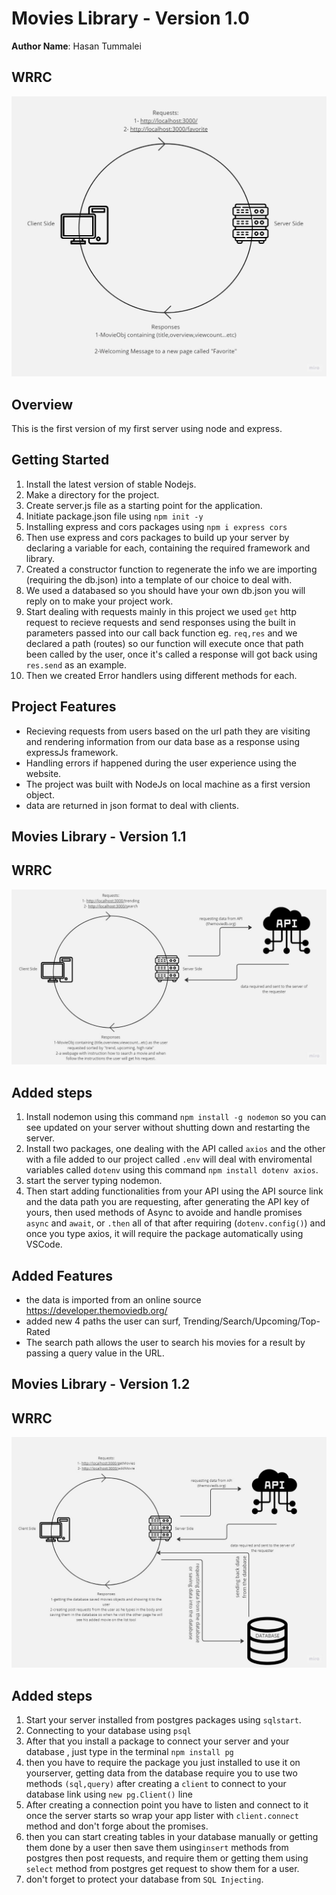 # Movies Library - Version 1.0

**Author Name**: Hasan Tummalei

## WRRC
![WRRC for My Movie Library!](./movie%20library%20wrrc.jpg "Trending Movies!")
## Overview

This is the first version of my first server using node and express.

## Getting Started

1. Install the latest version of stable Nodejs.
2. Make a directory  for the project.
3. Create server.js file as a starting point for the application.
4. Initiate package.json file using  `npm init -y` 
5. Installing express and cors packages using `npm i express cors`
6. Then use express and cors packages to build up your server by declaring a variable for each, containing the required framework and library.
7. Created a constructor function to regenerate the info we are importing (requiring the db.json) into a template of our choice to deal with.
8. We used a databased so you should have your own db.json you will reply on to make your project work.
9. Start dealing with requests mainly in this project we used `get` http request to recieve requests and send responses using the built in parameters passed into our call back function eg. `req,res` and we declared a path (routes) so our function will execute once that path been called by the user, once it's called a response will got back using `res.send` as an example.
10. Then we created Error handlers using different methods for each.

## Project Features

- Recieving requests from users based on the url path they are visiting and rendering information from our data base as a response using expressJs framework.
- Handling errors if happened during the user experience using the website.
- The project was built with NodeJs on local machine as a first version object.
- data are returned in json format to deal with clients.

## Movies Library - Version 1.1

## WRRC

![WRRC for My Movie Library!](./after%20API.jpg "Trending Movies!")

## Added steps

1. Install nodemon using this command `npm install -g nodemon`  so you can see updated on your server without shutting down and restarting the server.
2. Install two packages, one dealing with the API called `axios` and the other with a file added to our project called `.env` will deal with enviromental variables called `dotenv` using this command `npm install dotenv axios`.
3. start the server typing nodemon.
4. Then start adding functionalities from your API using the API source link and the data path you are requesting, after generating the API key of yours, then used methods of Async to avoide and handle promises `async` and `await`, or `.then` all of that after requiring (`dotenv.config()`) and once you type axios, it will require the package automatically using VSCode.

## Added Features

- the data is imported from an online source <https://developer.themoviedb.org/>
- added new 4 paths the user can surf, Trending/Search/Upcoming/Top-Rated
- The search path allows the user to search his movies for a result by passing a query value in the URL.

## Movies Library - Version 1.2

## WRRC 

![WRRC for My Movie Library!](./afterDB.jpg "Trending Movies!")

## Added steps

1. Start your server installed from postgres packages using `sqlstart`.
2. Connecting to your database using `psql`
3. After that you install a package to connect your server and your database , just type in the terminal `npm install pg`
4. then you have to require the package you just installed to use it on yourserver, getting data from the database require you to use two methods `(sql,query)` after creating a `client` to connect to your database link using `new pg.Client()` line 
5. After creating a connection point you have to listen and connect to it once the server starts so wrap your app lister with `client.connect` method and don't forge about the promises.
6. then you can start creating tables in your database manually or getting them done by a user then save them using`insert` methods from postgres then post requests, and require them or getting them using `select` method from postgres get request to show them for a user.
7. don't forget to protect your database from `SQL Injecting`.
